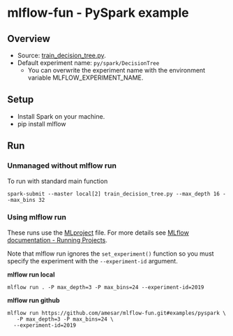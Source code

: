 # mlflow-fun - PySpark example

## Overview

* Source: [train_decision_tree.py](train_decision_tree.py).
* Default experiment name: `py/spark/DecisionTree`
  * You can overwrite the experiment name with the environment variable MLFLOW_EXPERIMENT_NAME.

## Setup

* Install Spark on your machine.
* pip install mlflow

## Run

### Unmanaged without mlflow run

To run with standard main function
```
spark-submit --master local[2] train_decision_tree.py --max_depth 16 --max_bins 32
```

### Using mlflow run

These runs use the [MLproject](MLproject) file. For more details see [MLflow documentation - Running Projects](https://mlflow.org/docs/latest/projects.html#running-projects).

Note that mlflow run ignores the `set_experiment()` function so you must specify the experiment with the  `--experiment-id` argument.

**mlflow run local**
```
mlflow run . -P max_depth=3 -P max_bins=24 --experiment-id=2019
```

**mlflow run github**
```
mlflow run https://github.com/amesar/mlflow-fun.git#examples/pyspark \
   -P max_depth=3 -P max_bins=24 \
  --experiment-id=2019
```


